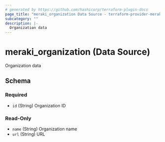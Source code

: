 ```yaml
---
# generated by https://github.com/hashicorp/terraform-plugin-docs
page_title: "meraki_organization Data Source - terraform-provider-meraki"
subcategory: ""
description: |-
  Organization data
---
```


# meraki_organization (Data Source)

Organization data



<!-- schema generated by tfplugindocs -->
## Schema

### Required

- `id` (String) Organization ID

### Read-Only

- `name` (String) Organization name
- `url` (String) URL


